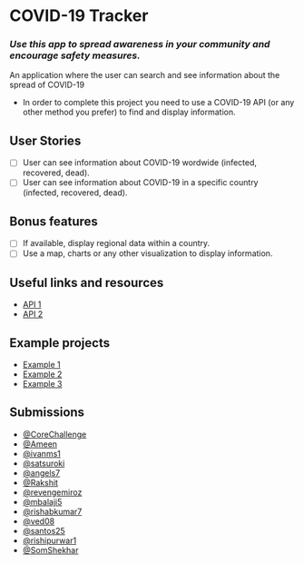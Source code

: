 # COVID-19 Tracker

### *Use this app to spread awareness in your community and encourage safety measures.*

An application where the user can search and see information about the spread of COVID-19

-   In order to complete this project you need to use a COVID-19 API (or any other method you prefer) to find and display information.

## User Stories

-   [ ] User can see information about COVID-19 wordwide (infected, recovered, dead).
-   [ ] User can see information about COVID-19 in a specific country (infected, recovered, dead).

## Bonus features

-   [ ] If available, display regional data within a country.
-   [ ] Use a map, charts or any other visualization to display information.

## Useful links and resources

-   [API 1](https://github.com/mathdroid/covid-19-api)
-   [API 2](https://covid2019-api.herokuapp.com/)

## Example projects

- [Example 1](https://www.youtube.com/watch?v=B85s0cjlitE)
- [Example 2](https://www.coronatracker.com/)
- [Example 3](https://www.arcgis.com/apps/opsdashboard/index.html#/bda7594740fd40299423467b48e9ecf6)

## Submissions
- [@CoreChallenge](https://weekly-project-corvid.netlify.com/)
- [@Ameen](https://covid-19-tracker-nine.vercel.app/)
- [@ivanms1](https://covid-tracker-ten.now.sh/)
- [@satsuroki](https://covid-19.guineeapps.com/index.html)
- [@angels7](https://covid19track.netlify.com/)
- [@Rakshit](https://covidtracker-raj.netlify.com/)
- [@revengemiroz](https://sad-poincare-02054d.netlify.com/?fbclid=IwAR0fUuhR4UM3AWu7Lrl5ZH7WljX63X0_3FQ3xkE5DnnEwnlXsEux2AqGRrA)
- [@mbalaji5](http://covid19tracker.atwebpages.com/)
- [@rishabkumar7](https://covid-19.rishabkumar.ga/)
- [@ved08](https://ved08.github.io/COVID-19-info)
- [@santos25](https://santos25.github.io/coronavirustracker)
- [@rishipurwar1](https://covid-2019tracker.netlify.app/)
- [@SomShekhar](https://covid19-virus-stats.netlify.app/)
